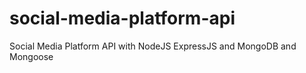 # social-media-platform-api
Social Media Platform API with NodeJS ExpressJS and MongoDB and Mongoose
